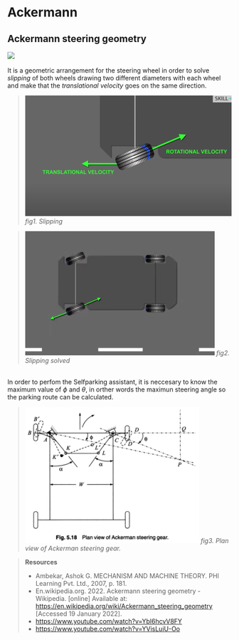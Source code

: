 # Ackermann

## Ackermann steering geometry

<img src = "https://upload.wikimedia.org/wikipedia/commons/thumb/a/a0/Ackermann_turning.svg/330px-Ackermann_turning.svg.png">

It is a geometric arrangement for the steering wheel in order to solve *slipping* of both wheels drawing two different diameters with each wheel and make that the *translational velocity* goes on the same direction.

>![](Media_rsc/img1.png)
>*fig1. Slipping*

>![](Media_rsc/img2.png)
>*fig2. Slipping solved*

\
In order to perfom the Selfparking assistant, it is neccesary to know the maximum value of $\phi$ and $\theta$, in orther words the maximun steering angle so the parking route can be calculated.

>![](Media_rsc/img3.png)
>*fig3. Plan view of Ackerman steering gear.*

>**Resources**
>- Ambekar, Ashok G. MECHANISM AND MACHINE THEORY. PHI Learning Pvt. Ltd., 2007, p. 181.
>- En.wikipedia.org. 2022. Ackermann steering geometry - Wikipedia. [online] Available at: <https://en.wikipedia.org/wiki/Ackermann_steering_geometry> [Accessed 19 January 2022].
>- https://www.youtube.com/watch?v=Ybl6hcvV8FY
>- https://www.youtube.com/watch?v=YVisLuiU-Oo
